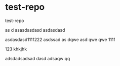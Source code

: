 # test-repo
test-repo


as
d
asasdasdasd
asdasdasd


asdasdasd1111222
asdssad as dqwe  asd qwe qwe 1111

123
khkjhk

adsdadsadsad dasd adsaqw qq
